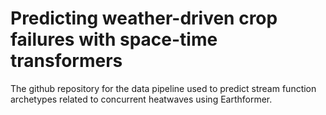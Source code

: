 # Predicting weather-driven crop failures with space-time transformers
The github repository for the data pipeline used to predict stream function archetypes related to concurrent heatwaves using Earthformer.